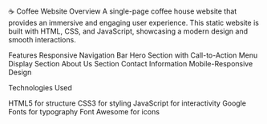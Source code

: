 ☕ Coffee  Website
Overview
A single-page coffee house website that provides an immersive and engaging user experience. This static website is built with HTML, CSS, and JavaScript, showcasing a modern design and smooth interactions.

Features
Responsive Navigation Bar
Hero Section with Call-to-Action
Menu Display Section
About Us Section
Contact Information
Mobile-Responsive Design

Technologies Used

HTML5 for structure
CSS3 for styling
JavaScript for interactivity
Google Fonts for typography
Font Awesome for icons















